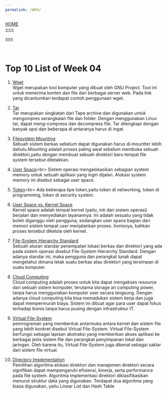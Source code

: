 ```yaml
---
permalink: /W04/
---
```

[HOME](../)<br>
[<<<](../W03)  <pre>[>>>](../W05)</pre>
<br>
# Top 10 List of Week 04

1. [Wget](https://www.hostinger.co.id/tutorial/wget-command/)<br>
Wget merupakan tool komputer yang dibuat oleh GNU Project. Tool ini untuk menerima konten dan file dari berbagai server web. Pada link yang dicantumkan terdapat contoh penggunaan wget.

2. [Tar](https://www.hostinger.co.id/tutorial/tar-linux/)<br>
Tar merupakan singkatan dari Tape archive dan digunakan untuk mengompres serangkaian file dan folder. Dengan menggunakan Linux tar, dapat meng-compress dan decompress file. Tar dilengkapi dengan banyak opsi dan beberapa di antaranya harus di ingat.

3. [Filesystem Mounting](https://www.oreilly.com/library/view/understanding-the-linux/0596002130/ch12s04.html)<br>
Sebuah sistem berkas sebelum dapat digunakan harus di‐mountter lebih dahulu.Mounting adalah proses paling awal sebelum membuka sebuah direktori,yaitu dengan membuat sebuah direktori baru tempat file system tersebut diletakkan.

4. [User Space](https://techterms.com/definition/user_space#:~:text=User%20space%20is%20system%20memory,the%20operating%20system%20(OS).)<br>
Sistem operasi mengalokasikan sebagian system memory untuk sebuah aplikasi yang ingin dijalan. Alokasi system memory ini disebut sebagai user space.

5. [Token](https://techterms.com/definition/token#:~:text=In%20networking%2C%20a%20token%20is,send%20data%20at%20a%20time.)<br>
Ada beberapa tipe token,yaitu token di networking, token di programming, token di security system.

6. [User Space vs. Kernel Space](https://id.bccrwp.org/solution/kernel-space-vs-user-space/)<br>
Kernel space adalah tempat kernel (yaitu, inti dari sistem operasi) berjalan dan menyediakan layanannya. Ini adalah sesuatu yang tidak boleh diganggu oleh pengguna, sedangkan user space bagian dari memori sistem tempat user menjalankan proses. Ironisnya, bahkan proses tersebut dikelola oleh kernel.

7. [File-System Hierarchy Standard](http://openstorage.gunadarma.ac.id/linux/docs/v06/Kuliah/SistemOperasi/BUKU/SistemOperasi-4.X-2/ch15.html)<br>
Sebuah aturan standar penempatan lokasi berkas dan direktori yang ada pada sistem operasi disebut File-System Hierarchy Standard. Dengan adanya standar ini, maka pengguna dan perangkat lunak dapat mengetahui dimana letak suatu berkas atau direktori yang tersimpan di suatu komputer.

8. [Cloud Computing](https://www.zdnet.com/article/what-is-cloud-computing-everything-you-need-to-know-about-the-cloud/)<br>
Cloud computing adalah proses untuk kita dapat mengakses resource dari sebuah sistem komputer, terutama storage an computing power, tanpa harus menggunakan komputer user secara langsung. Dengan adanya cloud computing kita bisa memadukan sistem kerja dan juga dapat mempermurah biaya. Sistem ini dibuat agar para user dapat fokus terhadap bisnis tanpa harus pusing dengan infrastruktur IT.

9. [Virtual File-System](https://searchservervirtualization.techtarget.com/definition/virtual-file-system-VFS)<br>
pemrograman yang membentuk antarmuka antara kernel dan sistem file yang lebih konkret disebut Virtual File-System. Virtual File-System berfungsi sebagai lapisan abstraksi yang memberikan akses aplikasi ke berbagai jenis sistem file dan perangkat penyimpanan lokal dan jaringan. Oleh karena itu, Virtual File-System juga dikenal sebagai saklar dari sistem file virtual.

10. [Directory Implementation](https://www.javatpoint.com/os-directory-implementation)<br>
Pemilihan algoritma alokasi direktori dan manajemen direktori secara signifikan dapat mempengaruhi efisiensi, kinerja, serta performance pada file system. Algoritma implementasi direktori diklasifikasikan menurut struktur data yang digunakan. Terdapat dua algoritma yang biasa digunakan, yaitu Linear List dan Hash Table
